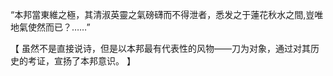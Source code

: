“本邦當東維之極，其清淑英靈之氣磅礴而不得泄者，悉发之于蓮花秋水之間,豈唯地氣使然而已？……”

【
虽然不是直接说诗，但是以本邦最有代表性的风物——刀为对象，通过对其历史的考证，宣扬了本邦意识。
】